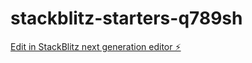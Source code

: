# stackblitz-starters-q789sh

[Edit in StackBlitz next generation editor ⚡️](https://stackblitz.com/~/github.com/Hakimabanoo/stackblitz-starters-q789sh)